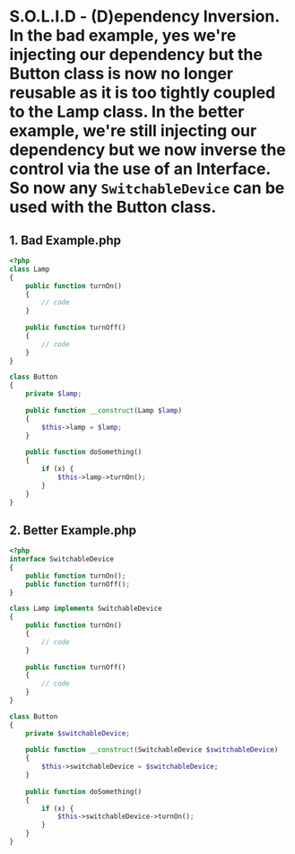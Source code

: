 # S.O.L.I.D - (D)ependency Inversion. In the bad example, yes we're injecting our dependency but the Button class is now no longer reusable as it is too tightly coupled to the Lamp class. In the better example, we're still injecting our dependency but we now inverse the control via the use of an Interface. So now any `SwitchableDevice` can be used with the Button class.

## 1. Bad Example.php

```php
<?php
class Lamp
{
    public function turnOn()
    {
        // code
    }
    
    public function turnOff()
    {
        // code
    }
}

class Button
{
    private $lamp;
    
    public function __construct(Lamp $lamp)
    {
        $this->lamp = $lamp;
    }
    
    public function doSomething()
    {
        if (x) {
            $this->lamp->turnOn();
        }
    }
}
```

## 2. Better Example.php

```php
<?php
interface SwitchableDevice
{
    public function turnOn();
    public function turnOff();
}

class Lamp implements SwitchableDevice
{
    public function turnOn()
    {
        // code
    }
    
    public function turnOff()
    {
        // code
    }
}

class Button
{
    private $switchableDevice;
    
    public function __construct(SwitchableDevice $switchableDevice)
    {
        $this->switchableDevice = $switchableDevice;
    }
    
    public function doSomething()
    {
        if (x) {
            $this->switchableDevice->turnOn();
        }
    }
}
```

